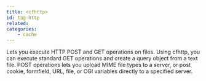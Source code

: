 ```yaml
---
title: <cfhttp>
id: tag-http
related:
categories:
    - cache
---
```


Lets you execute HTTP POST and GET operations on files. Using cfhttp, you can execute standard
  GET operations and create a query object from a text file. POST operations lets you upload MIME file
  types to a server, or post cookie, formfield, URL, file, or CGI variables directly to a specified server.